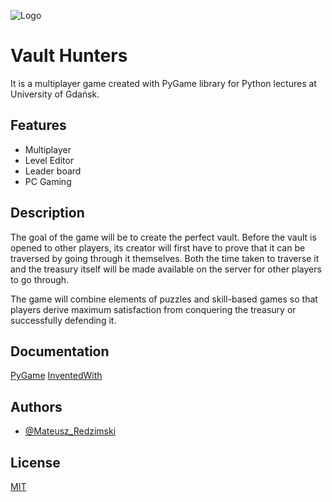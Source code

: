 
![Logo](https://media.discordapp.net/attachments/642345942183313410/1237746217149009985/Vault.png?ex=663cc47e&is=663b72fe&hm=83b6eee3c1c8d6a5c5075e0ece327982e1a4729fa3371ca0ea64eb3f4a075f49&=&format=webp&quality=lossless&width=550&height=275)


# Vault Hunters

It is a multiplayer game created with PyGame library for Python lectures at University of Gdańsk.


## Features

- Multiplayer
- Level Editor
- Leader board
- PC Gaming


## Description

The goal of the game will be to create the perfect vault. Before the vault is opened to other players, its creator will first have to prove that it can be traversed by going through it themselves. Both the time taken to traverse it and the treasury itself will be made available on the server for other players to go through.

The game will combine elements of puzzles and skill-based games so that players derive maximum satisfaction from conquering the treasury or successfully defending it.
## Documentation

[PyGame](https://www.pygame.org/docs/)
[InventedWith](https://inventwithpython.com/pygame/)

## Authors

- [@Mateusz_Redzimski](https://www.github.com/Frevoste)


## License

[MIT](https://choosealicense.com/licenses/mit/)

